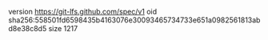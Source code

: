 version https://git-lfs.github.com/spec/v1
oid sha256:558501fd6598435b4163076e30093465734733e651a0982561813abd8e38c8d5
size 1217
